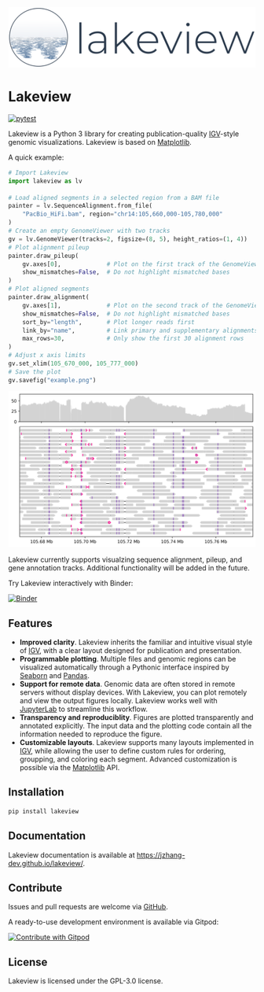 ![Lakeview logo](docs/gallery/output/logo.svg)

# Lakeview

[![pytest](https://github.com/jzhang-dev/lakeview/actions/workflows/run_pytest.yml/badge.svg)](https://github.com/jzhang-dev/lakeview/actions/workflows/run_pytest.yml)

Lakeview is a Python 3 library for creating publication-quality [IGV](https://software.broadinstitute.org/software/igv/)-style genomic visualizations. Lakeview is based on [Matplotlib](https://matplotlib.org/). 

A quick example:

```py
# Import Lakeview
import lakeview as lv

# Load aligned segments in a selected region from a BAM file
painter = lv.SequenceAlignment.from_file(
    "PacBio_HiFi.bam", region="chr14:105,660,000-105,780,000"
)
# Create an empty GenomeViewer with two tracks
gv = lv.GenomeViewer(tracks=2, figsize=(8, 5), height_ratios=(1, 4))
# Plot alignment pileup
painter.draw_pileup(
    gv.axes[0],             # Plot on the first track of the GenomeViewer
    show_mismatches=False,  # Do not highlight mismatched bases
)
# Plot aligned segments
painter.draw_alignment(
    gv.axes[1],             # Plot on the second track of the GenomeViewer
    show_mismatches=False,  # Do not highlight mismatched bases
    sort_by="length",       # Plot longer reads first
    link_by="name",         # Link primary and supplementary alignments of the same read
    max_rows=30,            # Only show the first 30 alignment rows
)
# Adjust x axis limits
gv.set_xlim(105_670_000, 105_777_000)
# Save the plot
gv.savefig("example.png")
```

![example.png](tests/output/readme_demo.png)

Lakeview currently supports visualzing sequence alignment, pileup, and gene annotation tracks. Additional functionality will be added in the future. 

Try Lakeview interactively with Binder:

[![Binder](https://mybinder.org/badge_logo.svg)](https://mybinder.org/v2/gh/jzhang-dev/lakeview/HEAD)
 

## Features

- **Improved clarity**. Lakeview inherits the familiar and intuitive visual style of [IGV](https://software.broadinstitute.org/software/igv/), with a clear layout designed for publication and presentation. 
- **Programmable plotting**. Multiple files and genomic regions can be visualized automatically through a Pythonic interface inspired by [Seaborn](https://seaborn.pydata.org/) and [Pandas](https://pandas.pydata.org/).
- **Support for remote data**. Genomic data are often stored in remote servers without display devices. With Lakeview, you can plot remotely and view the output figures locally. Lakeview works well with [JupyterLab](https://jupyterlab.readthedocs.io/en/stable/) to streamline this workflow. 
- **Transparency and reproduciblity**. Figures are plotted transparently and annotated explicitly. The input data and the plotting code contain all the information needed to reproduce the figure. 
- **Customizable layouts**. Lakeview supports many layouts implemented in [IGV](https://software.broadinstitute.org/software/igv/), while allowing the user to define custom rules for ordering, groupping, and coloring each segment. Advanced customization is possible via the [Matplotlib](https://matplotlib.org/) API.

## Installation

```sh
pip install lakeview
```

## Documentation

Lakeview documentation is available at https://jzhang-dev.github.io/lakeview/.

## Contribute

Issues and pull requests are welcome via [GitHub](https://github.com/jzhang-dev/lakeview/).

A ready-to-use development environment is available via Gitpod:

[![Contribute with Gitpod](https://img.shields.io/badge/Contribute%20with-Gitpod-908a85?logo=gitpod)](https://gitpod.io/#https://github.com/jzhang-dev/lakeview)

## License

Lakeview is licensed under the GPL-3.0 license. 

